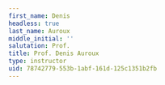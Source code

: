 ```yaml
---
first_name: Denis
headless: true
last_name: Auroux
middle_initial: ''
salutation: Prof.
title: Prof. Denis Auroux
type: instructor
uid: 78742779-553b-1abf-161d-125c1351b2fb
---
```

